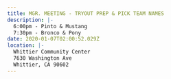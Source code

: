 ```yaml
---
title: MGR. MEETING - TRYOUT PREP & PICK TEAM NAMES
description: |-
  6:00pm - Pinto & Mustang
  7:30pm - Bronco & Pony
date: 2020-01-07T02:00:52.029Z
location: |-
  Whittier Community Center
  7630 Washington Ave
  Whittier, CA 90602
---
```


